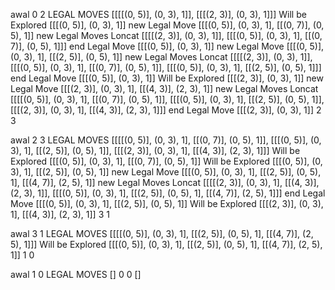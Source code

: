 awal 0 2
LEGAL MOVES 
[[[[(0, 5)], (0, 3), 1]], [[[(2, 3)], (0, 3), 1]]]
Will be Explored 
[[[(0, 5)], (0, 3), 1]]
new Legal Move 
[[[(0, 5)], (0, 3), 1], [[(0, 7)], (0, 5), 1]]
new Legal Moves Loncat 
[[[[(2, 3)], (0, 3), 1]], 
[[[(0, 5)], (0, 3), 1], [[(0, 7)], (0, 5), 1]]]
end Legal Move 
[[[(0, 5)], (0, 3), 1]]
new Legal Move 
[[[(0, 5)], (0, 3), 1], [[(2, 5)], (0, 5), 1]]
new Legal Moves Loncat 
[[[[(2, 3)], (0, 3), 1]], 
[[[(0, 5)], (0, 3), 1], 
[[(0, 7)], (0, 5), 1]], 
[[[(0, 5)], (0, 3), 1], 
[[(2, 5)], (0, 5), 1]]]
end Legal Move 
[[[(0, 5)], (0, 3), 1]]
Will be Explored 
[[[(2, 3)], (0, 3), 1]]
new Legal Move 
[[[(2, 3)], (0, 3), 1], [[(4, 3)], (2, 3), 1]]
new Legal Moves Loncat 
[[[[(0, 5)], (0, 3), 1], [[(0, 7)], (0, 5), 1]], 
[[[(0, 5)], (0, 3), 1], [[(2, 5)], (0, 5), 1]], 
[[[(2, 3)], (0, 3), 1], [[(4, 3)], (2, 3), 1]]]
end Legal Move 
[[[(2, 3)], (0, 3), 1]]
2 3


awal 2 3
LEGAL MOVES 
[[[[(0, 5)], (0, 3), 1], [[(0, 7)], (0, 5), 1]], 
[[[(0, 5)], (0, 3), 1], [[(2, 5)], (0, 5), 1]], 
[[[(2, 3)], (0, 3), 1], [[(4, 3)], (2, 3), 1]]]
Will be Explored 
[[[(0, 5)], (0, 3), 1], [[(0, 7)], (0, 5), 1]]
Will be Explored 
[[[(0, 5)], (0, 3), 1], [[(2, 5)], (0, 5), 1]]
new Legal Move 
[[[(0, 5)], (0, 3), 1], [[(2, 5)], (0, 5), 1], 
[[(4, 7)], (2, 5), 1]]
new Legal Moves Loncat 
[[[[(2, 3)], (0, 3), 1], 
[[(4, 3)], (2, 3), 1]], 
[[[(0, 5)], (0, 3), 1], 
[[(2, 5)], (0, 5), 1], 
[[(4, 7)], (2, 5), 1]]]
end Legal Move 
[[[(0, 5)], (0, 3), 1], 
[[(2, 5)], (0, 5), 1]]
Will be Explored 
[[[(2, 3)], (0, 3), 1], [[(4, 3)], (2, 3), 1]]
3 1


awal 3 1
LEGAL MOVES 
[[[[(0, 5)], (0, 3), 1], 
[[(2, 5)], (0, 5), 1], 
[[(4, 7)], (2, 5), 1]]]
Will be Explored 
[[[(0, 5)], (0, 3), 1], 
[[(2, 5)], (0, 5), 1], 
[[(4, 7)], (2, 5), 1]]
1 0

awal 1 0
LEGAL MOVES []
0 0
[]
